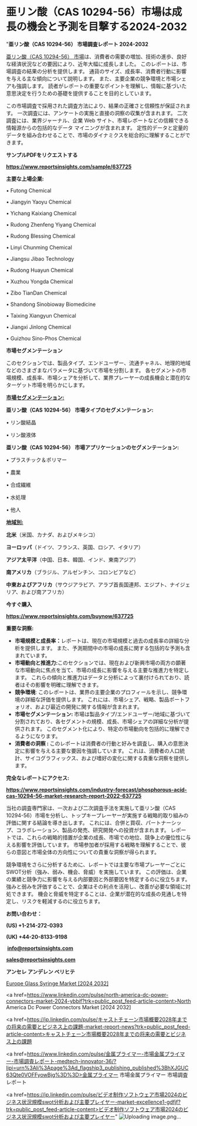 # 亜リン酸（CAS 10294-56）市場は成長の機会と予測を目撃する2024-2032

"<strong>亜リン酸（CAS 10294-56） 市場調査レポート 2024-2032</strong>

<a href=https://www.reportsinsights.com/sample/637725>亜リン酸（CAS 10294-56） 市場</a>は、消費者の需要の増加、技術の進歩、良好な経済状況などの要因により、近年大幅に成長しました。 このレポートは、市場調査の結果の分析を提供します。 通貨のサイズ、成長率、消費者行動に影響を与える主な傾向について説明します。 また、主要企業の競争環境と市場シェアも強調します。 読者がレポートの重要なポイントを理解し、情報に基づいた意思決定を行うための基礎を提供することを目的としています。

この市場調査で採用された調査方法により、結果の正確さと信頼性が保証されます。 一次調査には、アンケートの実施と直接の洞察の収集が含まれます。 二次調査には、業界ジャーナル、企業 Web サイト、市場レポートなどの信頼できる情報源からの包括的なデータ マイニングが含まれます。 定性的データと定量的データを組み合わせることで、市場のダイナミクスを総合的に理解することができます。

<strong><b>サンプルPDFをリクエストする</b></strong>

<a href=https://www.reportsinsights.com/sample/637725><strong><u>https://www.reportsinsights.com/sample/637725</u></strong></a>

<strong>主要な上場企業:</strong>

• Futong Chemical

• Jiangyin Yaoyu Chemical

• Yichang Kaixiang Chemical

• Rudong Zhenfeng Yiyang Chemical

• Rudong Blessing Chemical

• Linyi Chunming Chemical

• Jiangsu Jibao Technology

• Rudong Huayun Chemical

• Xuzhou Yongda Chemical

• Zibo TianDan Chemical

• Shandong Sinobioway Biomedicine

• Taixing Xiangyun Chemical

• Jiangxi Jinlong Chemical

• Guizhou Sino-Phos Chemical

<strong>市場セグメンテーション</strong>

このセクションでは、製品タイプ、エンドユーザー、流通チャネル、地理的地域などのさまざまなパラメータに基づいて市場を分割します。 各セグメントの市場規模、成長率、市場シェアを分析して、業界プレーヤーの成長機会と潜在的なターゲット市場を明らかにします。

<strong><u>市場セグメンテーション</u></strong><strong><u>:</u></strong>

<strong>亜リン酸（CAS 10294-56） 市場タイプのセグメンテーション:</strong>

• リン酸結晶

• リン酸液体

<strong>亜リン酸（CAS 10294-56） 市場アプリケーションのセグメンテーション:</strong>

• プラスチック＆ポリマー

• 農業

• 合成繊維

• 水処理

• 他人

<strong><u>地域別</u></strong><strong><u>:</u></strong>

<strong>北米</strong>（米国、カナダ、およびメキシコ）

<strong>ヨーロッパ</strong>（ドイツ、フランス、英国、ロシア、イタリア）

<strong>アジア太平洋</strong>（中国、日本、韓国、インド、東南アジア）

<strong>南アメリカ</strong>（ブラジル、アルゼンチン、コロンビアなど）

<strong>中東およびアフリカ</strong>（サウジアラビア、アラブ首長国連邦、エジプト、ナイジェリア、および南アフリカ）

<strong>今すぐ購入</strong>

<a href=https://www.reportsinsights.com/buynow/637725><strong><u>https://www.reportsinsights.com/buynow/637725</u></strong></a>

<strong>重要な洞察:</strong>
<ul>
  <li><strong>市場規模と成長率：</strong>レポートは、現在の市場規模と過去の成長率の詳細な分析を提供します。 また、予測期間中の市場の成長に関する包括的な予測も含まれています。</li>
  <li><strong>市場動向と推進力:</strong>このセクションでは、現在および新興市場の両方の顕著な市場動向に焦点を当て、市場の成長に影響を与える主要な推進力を特定します。 これらの傾向と推進力はデータと分析によって裏付けられており、読者はその影響を明確に理解できます。</li>
  <li><strong>競争環境</strong>: このレポートは、業界の主要企業のプロフィールを示し、競争環境の詳細な評価を提供します。 これには、市場シェア、戦略、製品ポートフォリオ、および最近の開発に関する情報が含まれます。</li>
  <li><strong>市場セグメンテーション: </strong>市場は製品タイプ/エンドユーザー/地域に基づいて分割されており、各セグメントの規模、成長、市場シェアの詳細な分析が提供されます。 このセグメント化により、特定の市場動向を包括的に理解できるようになります。</li>
  <li><strong>消費者の洞察 : </strong>このレポートは消費者の行動と好みを調査し、購入の意思決定に影響を与える主要な要因を強調しています。 これは、消費者の人口統計、サイコグラフィックス、および嗜好の変化に関する貴重な洞察を提供します。</li>
</ul>
<strong>完全なレポートにアクセス:</strong>

<a href=https://www.reportsinsights.com/industry-forecast/phosphorous-acid-cas-10294-56-market-research-report-2022-637725><strong><u><b>https://www.reportsinsights.com/industry-forecast/phosphorous-acid-cas-10294-56-market-research-report-2022-637725</b></u></strong></a>

当社の調査専門家は、一次および二次調査手法を実施して亜リン酸（CAS 10294-56）市場を分析し、トップキープレーヤーが実施する戦略的取り組みの評価に関する結論を導き出します。 これには、合併と買収、パートナーシップ、コラボレーション、製品の発売、研究開発への投資が含まれます。 レポートでは、これらの戦略的措置が企業の成長、市場での地位、競争上の優位性に与える影響を評価しています。 市場参加者が採用する戦略を理解することで、彼らの意図と市場全体の方向性についての貴重な洞察が得られます。

競争環境をさらに分析するために、レポートでは主要な市場プレーヤーごとにSWOT分析（強み、弱み、機会、脅威）を実施しています。 この評価は、企業の業績と競争力に影響を与える内部要因と外部要因を特定するのに役立ちます。 強みと弱みを評価することで、企業はその利点を活用し、改善が必要な領域に対処できます。 機会と脅威を特定することは、企業が潜在的な成長の見通しを特定し、リスクを軽減するのに役立ちます。

<strong>お問い合わせ：</strong>

<strong>(US) +1-214-272-0393</strong>

<strong>(UK) +44-20-8133-9198</strong>

<strong> </strong><a href=info@reportsinsights.com><strong><u>info@reportsinsights.com</u></strong></a>

<a href=sales@reportsinsights.com><strong><u>sales@reportsinsights.com</u></strong></a>

<strong>アンセレ アンデレン ベリヒテ</strong>

<a href=https://www.linkedin.com/pulse/europe-glass-syringe-markets-emerging-trends-research-vlrcc/>Europe Glass Syringe Market [2024 2032]</a>

<a href=https://www.linkedin.com/pulse/north-america-dc-power-connectors-market-2024-ybbif?trk=public_post_feed-article-content>North America Dc Power Connectors Market [2024 2032]</a>

<a href=https://jp.linkedin.com/pulse/キャストチェーン市場概要2028年までの将来の需要とビジネス上の課題-market-report-news?trk=public_post_feed-article-content>キャストチェーン市場概要2028年までの将来の需要とビジネス上の課題</a>

<a href=https://www.linkedin.com/pulse/金属プライマー-市場金属プライマー-市場調査レポート-medtech-innovator-36/?lipi=urn%3Ali%3Apage%3Ad_flagship3_publishing_published%3BhXJGUC63Qte0VOFFyowBjg%3D%3D>金属プライマー 市場金属プライマー 市場調査レポート</a>

<a href=https://jp.linkedin.com/pulse/ビデオ制作ソフトウェア市場2024のビジネス状況規模swot分析および主要プレイヤー-market-excellence1-gdfjf?trk=public_post_feed-article-content>ビデオ制作ソフトウェア市場2024のビジネス状況規模swot分析および主要プレイヤー</a>"
![Uploading image.png…]()
